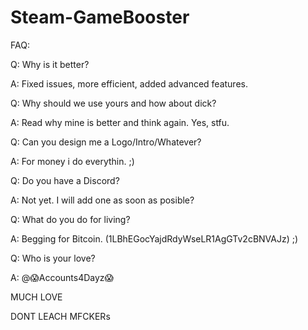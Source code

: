 # Steam-GameBooster


FAQ:

Q: Why is it better?

A: Fixed issues, more efficient, added advanced features.


Q: Why should we use yours and how about dick?

A: Read why mine is better and think again. Yes, stfu.


Q: Can you design me a Logo/Intro/Whatever?

A: For money i do everythin. ;)


Q: Do you have a Discord?

A: Not yet. I will add one as soon as posible?


Q: What do you do for living?

A: Begging for Bitcoin. (1LBhEGocYajdRdyWseLR1AgGTv2cBNVAJz) ;)


Q: Who is your love?

A: @😱Accounts4Dayz😱





MUCH LOVE

DONT LEACH MFCKERs
